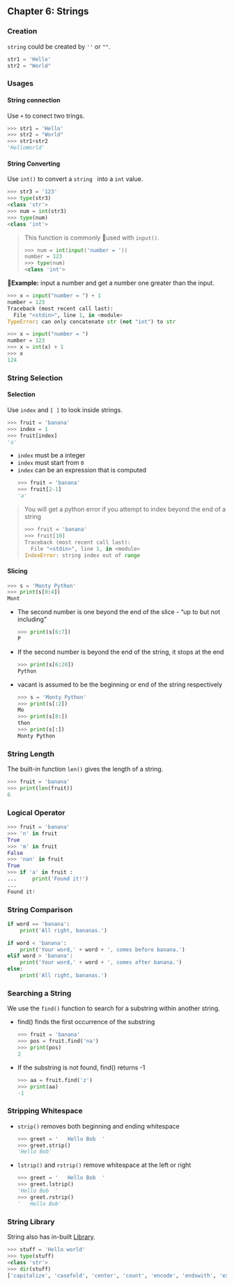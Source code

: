## Chapter 6: Strings
### Creation
`string` could be created by `''` or `""`.
```Python
str1 = 'Hello'
str2 = "World"
```
### Usages
#### String connection
Use `+` to conect two trings.
```Python
>>> str1 = 'Hello'
>>> str2 = "World"
>>> str1+str2
'HelloWorld'
```
#### String Converting
Use `int()` to convert a `string ` into a `int` value.
```Python
>>> str3 = '123'
>>> type(str3)
<class 'str'>
>>> num = int(str3)
>>> type(num)
<class 'int'>
```
> This function is commonly used with `input()`.
> ```python
> >>> num = int(input('number = '))
> number = 123
> >>> type(num)
> <class 'int'>
> ```
**Example:** input a number and get a number one greater than the input.
```Python
>>> x = input("number = ") + 1
number = 123
Traceback (most recent call last):
  File "<stdin>", line 1, in <module>
TypeError: can only concatenate str (not "int") to str
```
```Python
>>> x = input("number = ")
number = 123
>>> x = int(x) + 1
>>> x
124
```
### String Selection
#### Selection
Use `index` and `[ ]` to look inside strings.
```Python
>>> fruit = 'banana'
>>> index = 1
>>> fruit[index]
'a'
```
* `index` must be a integer
* `index` must start from `0`
* `index` can be an expression that is computed
  ```Python
  >>> fruit = 'banana'
  >>> fruit[2-1]
  'a'
  ```
> You will get a python error if you attempt to index beyond the end of a string
> ```python
> >>> fruit = 'banana'
> >>> fruit[10]
> Traceback (most recent call last):
>   File "<stdin>", line 1, in <module>
> IndexError: string index out of range
> ```
#### Slicing
```Python
>>> s = 'Monty Python'
>>> print(s[0:4])
Mont
```
* The second number is one beyond the end of the slice - “up to but not including”
  ```Python
  >>> print(s[6:7])
  P
  ```
* If the second number is beyond the end of the string, it stops at the end
  ```Python
  >>> print(s[6:20])
  Python
  ```
* vacant is assumed to be the beginning or end of the string respectively
  ```python
  >>> s = 'Monty Python'
  >>> print(s[:2])
  Mo
  >>> print(s[8:])
  thon
  >>> print(s[:])
  Monty Python
  ```

### String Length
The built-in function `len()` gives the length of a string.
```Python
>>> fruit = 'banana'
>>> print(len(fruit))
6
```
### Logical Operator
```Python
>>> fruit = 'banana'
>>> 'n' in fruit
True
>>> 'm' in fruit
False
>>> 'nan' in fruit
True
>>> if 'a' in fruit :
...     print('Found it!')
...
Found it!
```
### String Comparison
```Python
if word == 'banana':
    print('All right, bananas.')

if word < 'banana':
    print('Your word,' + word + ', comes before banana.')
elif word > 'banana':
    print('Your word,' + word + ', comes after banana.')
else:
    print('All right, bananas.')
```
### Searching a String
We use the `find()` function to search for a substring within another string.
* find() finds the first occurrence of the substring
  ```Python
  >>> fruit = 'banana'
  >>> pos = fruit.find('na')
  >>> print(pos)
  2
  ```
* If the substring is not found, find() returns -1
  ```Python
  >>> aa = fruit.find('z')
  >>> print(aa)
  -1
  ```
### Stripping Whitespace
* `strip()` removes both beginning and ending whitespace
  ```Python
  >>> greet = '   Hello Bob  '
  >>> greet.strip()
  'Hello Bob'
  ```
* `lstrip()` and `rstrip()` remove whitespace at the left or right
  ```Python
  >>> greet = '   Hello Bob  '
  >>> greet.lstrip()
  'Hello Bob  '
  >>> greet.rstrip()
  '   Hello Bob'
  ```

### String Library
String also has in-built [Library](https://docs.python.org/3/library/stdtypes.html#string-methods).
```Python
>>> stuff = 'Hello world'
>>> type(stuff)
<class 'str'>
>>> dir(stuff)
['capitalize', 'casefold', 'center', 'count', 'encode', 'endswith', 'expandtabs', 'find', 'format', 'format_map', 'index', 'isalnum', 'isalpha', 'isdecimal', 'isdigit', 'isidentifier', 'islower', 'isnumeric', 'isprintable', 'isspace', 'istitle', 'isupper', 'join', 'ljust', 'lower', 'lstrip', 'maketrans', 'partition', 'replace', 'rfind', 'rindex', 'rjust', 'rpartition', 'rsplit', 'rstrip', 'split', 'splitlines', 'startswith', 'strip', 'swapcase', 'title', 'translate', 'upper', 'zfill']
```
